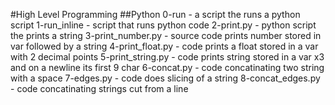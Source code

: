 #High Level Programming
##Python
0-run - a script the runs a python script
1-run_inline - script that runs python code
2-print.py - python script the prints a string
3-print_number.py - source code prints number stored in var followed by a string
4-print_float.py - code prints a float stored in a var with 2 decimal points
5-print_string.py - code prints string stored in a var x3 and on a newline its first 9 char
6-concat.py - code concatinating two string with a space
7-edges.py - code does slicing of a string
8-concat_edges.py - code concatinating strings cut from a line
